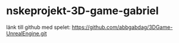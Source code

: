 # nskeprojekt-3D-game-gabriel
länk till github med spelet:
https://github.com/abbgabdag/3DGame-UnrealEngine.git
